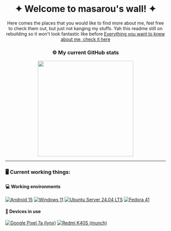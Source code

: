 <h1 align="center">
  ✦ Welcome to masarou's wall! ✦
</h1>

<p align="center">
  Here comes the places that you would like to find more about me, feel free to check them out, but just not kanging my stuffs. Yah this readme still on rebuilding so it won't look fantastic like before
  <a href="https://itsurboimasarou.carrd.co/">Everything you want to knew about me, check it here</a>
</p>

<h3 align="center">
  ⚙️ My current GitHub stats
</h3>

<p align="center">
  <img height="300em" src="https://github-readme-stats.vercel.app/api?username=itsurboimasarou&show_icons=true&theme=tokyonight&include_all_commits=true"/>
</p>

---------------------------------------------------------------------------------------
### 🖥️ Current working things:

#### 💻 Working environments
[![Android 15](https://img.shields.io/badge/Android_15-3DDC84?style=for-the-badge&logo=android&logoColor=white)](https://www.android.com/android-15)
[![Windows 11](https://img.shields.io/badge/Windows_11-0078D6?style=for-the-badge&logo=microsoft&logoColor=white)](https://www.microsoft.com/en-us/windows/windows-11)
[![Ubuntu Server 24.04 LTS](https://img.shields.io/badge/Ubuntu_Server_24.04_LTS-E95420?style=for-the-badge&logo=ubuntu&logoColor=white)](https://releases.ubuntu.com/noble)
[![Fedora 41](https://img.shields.io/badge/Fedora_41-294172?style=for-the-badge&logo=fedora&logoColor=white)](https://fedoramagazine.org/announcing-fedora-linux-41/)

#### 📱 Devices in use
[![Google Pixel 7a (lynx)](https://img.shields.io/badge/Google_Pixel_7a-343434?style=for-the-badge&logo=google&logoColor=ffffff)](https://blog.google/products/pixel/pixel-7a-io-2023/)
[![Redmi K40S (munch)](https://img.shields.io/badge/Redmi_K40S-fd4900?style=for-the-badge&logo=xiaomi&logoColor=ffffff)](https://www.mi.com/redmik40s)
